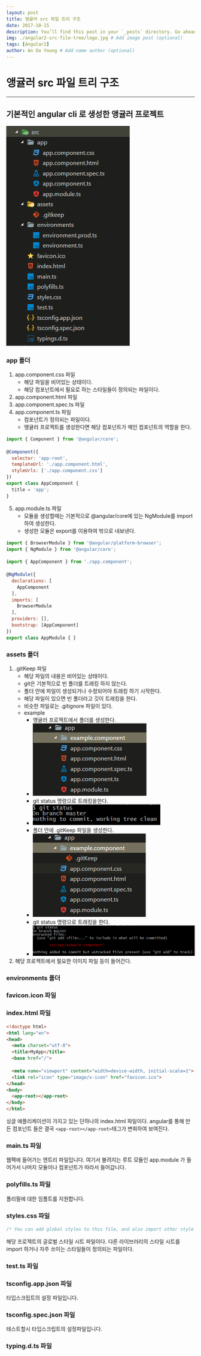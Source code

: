 ```yaml
---
layout: post
title: 앵귤러 src 파일 트리 구조
date: 2017-10-15
description: You’ll find this post in your `_posts` directory. Go ahead and edit it and re-build the site to see your changes. # Add post description (optional)
img: ./angular2-src-file-tree/logo.jpg # Add image post (optional)
tags: [Angular2]
author: An Do Young # Add name author (optional)
---
```


# 앵귤러 src 파일 트리 구조
---
## 기본적인 angular cli 로 생성한 앵귤러 프로젝트
<img src="./../assets/img/angular2-src-file-tree/angular-src-file-tree.png">

### app 폴더
1. app.component.css 파일
    - 해당 파일을 비어있는 상태이다.
    - 해당 컴포넌트에서 필요로 하는 스타일들이 정의되는 파일이다.
2. app.component.html 파일
3. app.component.spec.ts 파일
4. app.component.ts 파일
    - 컴포넌트가 정의되는 파일이다.
    - 앵귤러 프로젝트를 생성한다면 해당 컴포넌트가 메인 컴포넌트의 역할을 한다.

``` javascript
import { Component } from '@angular/core';

@Component({
  selector: 'app-root',
  templateUrl: './app.component.html',
  styleUrls: ['./app.component.css']
})
export class AppComponent {
  title = 'app';
}
```
5. app.module.ts 파일
    - 모듈을 생성할때는 기본적으로 @angular/core에 있는 NgModule를 import 하여 생성한다.
     - 생성한 모듈은 export를 이용하여 밖으로 내보낸다.

``` javascript
import { BrowserModule } from '@angular/platform-browser';
import { NgModule } from '@angular/core';

import { AppComponent } from './app.component';

@NgModule({
  declarations: [
    AppComponent
  ],
  imports: [
    BrowserModule
  ],
  providers: [],
  bootstrap: [AppComponent]
})
export class AppModule { }
```
### assets 폴더
1. .gitKeep 파일
    - 해당 파일의 내용은 비어있는 상태이다.
    - git은 기본적으로 빈 폴더를 트래킹 하지 않는다. 
    - 폴더 안에 파일이 생성되거나 수정되어야 트래킹 하기 시작한다.
    - 해당 파일이 있으면 빈 폴더라고 깃이 트래킹을 한다.
    - 비슷한 파일로는 .gitignore 파일이 있다.
    - example
        - 앵귤러 프로젝트에서 폴더를 생성한다.
        - <img src="./../assets/img/angular2-src-file-tree/angular-add-folder.png">
        - git status 명령으로 트래킹을한다.
        - <img src="./../assets/img/angular2-src-file-tree/angular-git-status-no-change.png">
        - 폴더 안에 .gitKeep 파일을 생성한다.
        - <img src="./../assets/img/angular2-src-file-tree/angular-add-folder-gitkeep.png">
        - git status 명령으로 트래킹을 한다.
        - <img src="./../assets/img/angular2-src-file-tree/angular-git-status-change.png">
2. 해당 프로젝트에서 필요한 이미지 파일 등이 들어간다.

### environments 폴더
### favicon.icon 파일
### index.html 파일
``` html
<!doctype html>
<html lang="en">
<head>
  <meta charset="utf-8">
  <title>MyApp</title>
  <base href="/">

  <meta name="viewport" content="width=device-width, initial-scale=1">
  <link rel="icon" type="image/x-icon" href="favicon.ico">
</head>
<body>
  <app-root></app-root>
</body>
</html>
```
싱글 애플리케이션이 가지고 있는 단하나의 index.html 파일이다. angular를 통해 만든 컴포넌트 들은 결국 `<app-root></app-root>`태그가 변회하여 보여진다.
### main.ts 파일
웹팩에 들어가는 엔트리 파일입니다.
여기서 불려지는 루트 모듈인 app.module 가 들어가서 나머지 모듈이나 컴포넌트가 따라서 들어갑니다.

### polyfills.ts 파일
폴리필에 대한 임폴트를 지원합니다.

### styles.css 파일
``` css
/* You can add global styles to this file, and also import other style files */
```
해당 프로젝트의 글로벌 스타일 시트 파일이다. 다른 라이브러리의 스타일 시트를 import 하거나 자주 쓰이는 스타일들이 정의되는 파일이다.
### test.ts 파일
### tsconfig.app.json 파일
타입스크립트의 설정 파일입니다.

### tsconfig.spec.json 파일
테스트할시 타입스크립트의 설정파일입니다.

### typing.d.ts 파일

